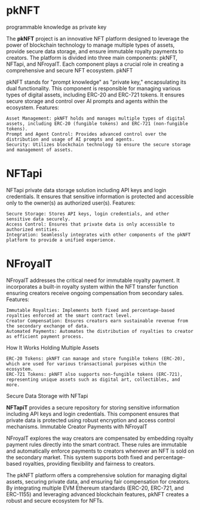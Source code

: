 # pkNFT
programmable knowledge as private key

The <b>pkNFT</b> project is an innovative NFT platform designed to leverage the power of blockchain technology to manage multiple types of assets, provide secure data storage, and ensure immutable royalty payments to creators. The platform is divided into three main components: pkNFT, NFTapi, and NFroyalT. Each component plays a crucial role in creating a comprehensive and secure NFT ecosystem.
pkNFT

pkNFT stands for "prompt knowledge" as "private key," encapsulating its dual functionality. This component is responsible for managing various types of digital assets, including ERC-20 and ERC-721 tokens. It ensures secure storage and control over AI prompts and agents within the ecosystem.
Features:

    Asset Management: pkNFT holds and manages multiple types of digital assets, including ERC-20 (fungible tokens) and ERC-721 (non-fungible tokens).
    Prompt and Agent Control: Provides advanced control over the distribution and usage of AI prompts and agents.
    Security: Utilizes blockchain technology to ensure the secure storage and management of assets.

# NFTapi

NFTapi private data storage solution including API keys and login credentials. It ensures that sensitive information is protected and accessible only to the owner(s) as authorized user(s).
Features:

    Secure Storage: Stores API keys, login credentials, and other sensitive data securely.
    Access Control: Ensures that private data is only accessible to authorized entities.
    Integration: Seamlessly integrates with other components of the pkNFT platform to provide a unified experience.

# NFroyalT

NFroyalT addresses the critical need for immutable royalty payment. It incorporates a built-in royalty system within the NFT transfer function ensuring creators receive ongoing compensation from secondary sales.
Features:

    Immutable Royalties: Implements both fixed and percentage-based royalties enforced at the smart contract level.
    Creator Compensation: Ensures creators earn sustainable revenue from the secondary exchange of data.
    Automated Payments: Automates the distribution of royalties to creator as efficient payment process.

How It Works
Holding Multiple Assets

    ERC-20 Tokens: pkNFT can manage and store fungible tokens (ERC-20), which are used for various transactional purposes within the ecosystem.
    ERC-721 Tokens: pkNFT also supports non-fungible tokens (ERC-721), representing unique assets such as digital art, collectibles, and more.

Secure Data Storage with NFTapi

<b>NFTapiT</b> provides a secure repository for storing sensitive information including API keys and login credentials. This component ensures that private data is protected using robust encryption and access control mechanisms.
Immutable Creator Payments with NFroyalT

NFroyalT explores the way creators are compensated by embedding royalty payment rules directly into the smart contract. These rules are immutable and automatically enforce payments to creators whenever an NFT is sold on the secondary market. This system supports both fixed and percentage-based royalties, providing flexibility and fairness to creators.

The pkNFT platform offers a comprehensive solution for managing digital assets, securing private data, and ensuring fair compensation for creators. By integrating multiple EVM Ethereum standards (ERC-20, ERC-721, and ERC-1155) and leveraging advanced blockchain features, pkNFT creates a robust and secure ecosystem for NFTs.
